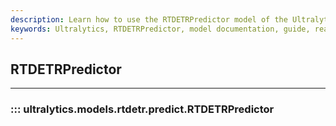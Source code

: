 ```yaml
---
description: Learn how to use the RTDETRPredictor model of the Ultralytics package. Detailed documentation, usage instructions, and advice.
keywords: Ultralytics, RTDETRPredictor, model documentation, guide, real-time object detection
---
```


## RTDETRPredictor
---
### ::: ultralytics.models.rtdetr.predict.RTDETRPredictor
<br><br>